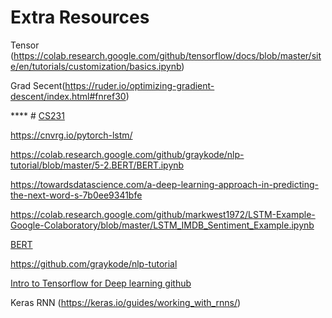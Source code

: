 # Extra Resources 

Tensor (https://colab.research.google.com/github/tensorflow/docs/blob/master/site/en/tutorials/customization/basics.ipynb)

Grad Secent(https://ruder.io/optimizing-gradient-descent/index.html#fnref30)

**** # [CS231](https://cs231n.github.io/neural-networks-3/)

https://cnvrg.io/pytorch-lstm/

https://colab.research.google.com/github/graykode/nlp-tutorial/blob/master/5-2.BERT/BERT.ipynb

https://towardsdatascience.com/a-deep-learning-approach-in-predicting-the-next-word-s-7b0ee9341bfe

https://colab.research.google.com/github/markwest1972/LSTM-Example-Google-Colaboratory/blob/master/LSTM_IMDB_Sentiment_Example.ipynb

[BERT](https://www.analyticsvidhya.com/blog/2019/09/demystifying-bert-groundbreaking-nlp-framework/)

https://github.com/graykode/nlp-tutorial

[Intro to Tensorflow for Deep learning github](https://github.com/anmspro/Intro-to-Tensorflow-for-Deep-Learning-Udacity)

Keras RNN (https://keras.io/guides/working_with_rnns/)
